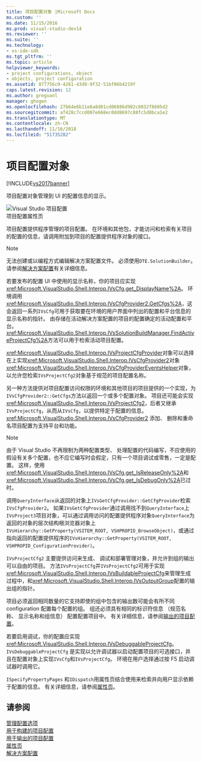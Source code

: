 ```yaml
---
title: 项目配置对象 |Microsoft Docs
ms.custom: ''
ms.date: 11/15/2016
ms.prod: visual-studio-dev14
ms.reviewer: ''
ms.suite: ''
ms.technology:
- vs-ide-sdk
ms.tgt_pltfrm: ''
ms.topic: article
helpviewer_keywords:
- project configurations, object
- objects, project configuration
ms.assetid: 877756c9-4261-43d9-9f32-51bf06b4219f
caps.latest.revision: 12
ms.author: gregvanl
manager: ghogen
ms.openlocfilehash: 27b64e6b11e6a8d01cd06886d902c8032f8605d2
ms.sourcegitcommit: af428c7ccd007e668ec0dd8697c88fc5d8bca1e2
ms.translationtype: MT
ms.contentlocale: zh-CN
ms.lasthandoff: 11/16/2018
ms.locfileid: "51735282"
---
```

# <a name="project-configuration-object"></a>项目配置对象
[!INCLUDE[vs2017banner](../../includes/vs2017banner.md)]

项目配置对象管理到 UI 的配置信息的显示。  
  
 ![Visual Studio 项目配置](../../extensibility/internals/media/vsprojectcfg.gif "vsProjectCfg")  
项目配置属性页  
  
 项目配置提供程序管理的项目配置。 在环境和其他包，才能访问和检索有关项目的配置的信息，请调用附加到项目的配置提供程序对象的接口。  
  
> [!NOTE]
>  无法创建或以编程方式编辑解决方案配置文件。 必须使用`DTE.SolutionBuilder`。 请参阅[解决方案配置](../../extensibility/internals/solution-configuration.md)有关详细信息。  
  
 若要发布的配置 UI 中使用的显示名称，你的项目应实现<xref:Microsoft.VisualStudio.Shell.Interop.IVsCfg.get_DisplayName%2A>。 环境调用<xref:Microsoft.VisualStudio.Shell.Interop.IVsCfgProvider2.GetCfgs%2A>，这会返回一系列`IVsCfg`可用于获取要在环境的用户界面中列出的配置和平台信息的显示名称的指针。 由存储在活动解决方案配置的项目的配置确定的活动配置和平台。 <xref:Microsoft.VisualStudio.Shell.Interop.IVsSolutionBuildManager.FindActiveProjectCfg%2A>方法可以用于检索活动项目配置。  
  
 <xref:Microsoft.VisualStudio.Shell.Interop.IVsProjectCfgProvider>对象可以选择在上实现<xref:Microsoft.VisualStudio.Shell.Interop.IVsCfgProvider2>对象<xref:Microsoft.VisualStudio.Shell.Interop.IVsCfgProviderEventsHelper>对象，以允许您检索`IVsProjectCfg2`对象基于规范的项目配置名称。  
  
 另一种方法提供对项目配置访问权限的环境和其他项目的项目提供的一个实现，为`IVsCfgProvider2::GetCfgs`方法以返回一个或多个配置对象。 项目还可能会实现<xref:Microsoft.VisualStudio.Shell.Interop.IVsProjectCfg2>，后者又继承`IVsProjectCfg`，从而从`IVsCfg`，以提供特定于配置的信息。 <xref:Microsoft.VisualStudio.Shell.Interop.IVsCfgProvider2> 添加、 删除和重命名项目配置为支持平台和功能。  
  
> [!NOTE]
>  由于 Visual Studio 不再限制为两种配置类型、 处理配置的代码编写，不应使用的假设有关多个配置，也不应它编写时会假定，只有一个项目调试或零售，一定是配置。 这样，使用<xref:Microsoft.VisualStudio.Shell.Interop.IVsCfg.get_IsReleaseOnly%2A>和<xref:Microsoft.VisualStudio.Shell.Interop.IVsCfg.get_IsDebugOnly%2A>已过时。  
  
 调用`QueryInterface`从返回的对象上`IVsGetCfgProvider::GetCfgProvider`检索`IVsCfgProvider2`。 如果`IVsGetCfgProvider`通过调用找不到`QueryInterface`上`IVsProject3`项目对象，可以通过调用访问的配置提供程序对象`QueryInterface`为返回的对象的层次结构根浏览器对象上`IVsHierarchy::GetProperty(VSITEM_ROOT, VSHPROPID_BrowseObject)`，或通过指向返回的配置提供程序的`IVsHierarchy::GetProperty(VSITEM_ROOT, VSHPROPID_ConfigurationProvider)`。  
  
 `IVsProjectCfg2` 主要提供访问来生成、 调试和部署管理对象，并允许到组的输出可以自由的项目。 方法`IVsProjectCfg`并`IVsProjectCfg2`可用于实现<xref:Microsoft.VisualStudio.Shell.Interop.IVsBuildableProjectCfg>来管理生成过程中，和<xref:Microsoft.VisualStudio.Shell.Interop.IVsOutputGroup>配置的输出组的指针。  
  
 项目必须返回相同数量的它支持即使的组中包含的输出数可能会有所不同 configuration 配置每个配置的组。 组还必须具有相同的标识符信息 （规范名称、 显示名称和组信息） 配置配置项目中。 有关详细信息，请参阅[输出的项目配置](../../extensibility/internals/project-configuration-for-output.md)。  
  
 若要启用调试，你的配置应实现<xref:Microsoft.VisualStudio.Shell.Interop.IVsDebuggableProjectCfg>。 `IVsDebuggableProjectCfg` 是实现以允许调试器以启动配置项目的可选接口，并且在配置对象上实现`IVsCfg`和`IVsProjectCfg`。 环境在用户选择通过按 F5 启动调试器时调用它。  
  
 `ISpecifyPropertyPages` 和`IDispatch`用属性页结合使用来检索并向用户显示依赖于配置的信息。 有关详细信息，请参阅[属性页](../../extensibility/internals/property-pages.md)。  
  
## <a name="see-also"></a>请参阅  
 [管理配置选项](../../extensibility/internals/managing-configuration-options.md)   
 [用于构建的项目配置](../../extensibility/internals/project-configuration-for-building.md)   
 [用于输出的项目配置](../../extensibility/internals/project-configuration-for-output.md)   
 [属性页](../../extensibility/internals/property-pages.md)   
 [解决方案配置](../../extensibility/internals/solution-configuration.md)

